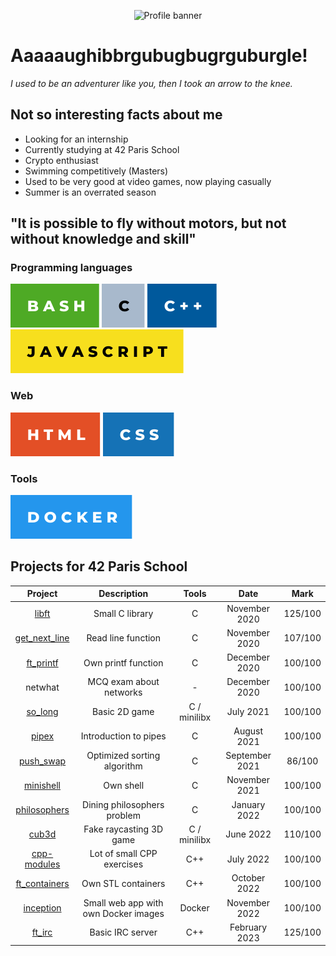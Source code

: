 <div align="center">

![Profile banner](https://i.imgur.com/YY1l5dl.png)

</div>

# Aaaaaughibbrgubugbugrguburgle!

*I used to be an adventurer like you, then I took an arrow to the knee.*

## Not so interesting facts about me

* Looking for an internship
* Currently studying at 42 Paris School
* Crypto enthusiast
* Swimming competitively (Masters)
* Used to be very good at video games, now playing casually
* Summer is an overrated season

## "It is possible to fly without motors, but not without knowledge and skill"

### Programming languages

![bash](img/bash.svg) ![c](img/c.svg) ![cpp](img/cpp.svg) ![javascript](img/javascript.svg)

### Web

![html](img/html.svg) ![css](img/css.svg)

### Tools

![docker](img/docker.svg)

## Projects for 42 Paris School

<div align="center">

|                        **Project**                       |            **Description**           |   **Tools**  |    **Date**    | **Mark** |
|:--------------------------------------------------------:|:------------------------------------:|:------------:|:--------------:|:--------:|
|         [libft](https://github.com/Naerhy/libft)         |            Small C library           |       C      |  November 2020 |  125/100 |
| [get_next_line](https://github.com/Naerhy/get_next_line) |          Read line function          |       C      |  November 2020 |  107/100 |
|     [ft_printf](https://github.com/Naerhy/ft_printf)     |          Own printf function         |       C      |  December 2020 |  100/100 |
|                          netwhat                         |        MCQ exam about networks       |       -      |  December 2020 |  100/100 |
|       [so_long](https://github.com/Naerhy/so_long)       |             Basic 2D game            | C / minilibx |    July 2021   |  100/100 |
|         [pipex](https://github.com/Naerhy/pipex)         |         Introduction to pipes        |       C      |   August 2021  |  100/100 |
|     [push_swap](https://github.com/Naerhy/push_swap)     |      Optimized sorting algorithm     |       C      | September 2021 |  86/100  |
|     [minishell](https://github.com/Naerhy/minishell)     |               Own shell              |       C      |  November 2021 |  100/100 |
|  [philosophers](https://github.com/Naerhy/philosophers)  |      Dining philosophers problem     |       C      |  January 2022  |  100/100 |
|         [cub3d](https://github.com/Naerhy/cub3d)         |        Fake raycasting 3D game       | C / minilibx |    June 2022   |  110/100 |
|   [cpp-modules](https://github.com/Naerhy/cpp-modules)   |      Lot of small CPP exercises      |      C++     |    July 2022   |  100/100 |
| [ft_containers](https://github.com/Naerhy/ft_containers) |          Own STL containers          |      C++     |  October 2022  |  100/100 |
|     [inception](https://github.com/Naerhy/inception)     | Small web app with own Docker images |    Docker    |  November 2022 |  100/100 |
|        [ft_irc](https://github.com/Naerhy/ft_irc)        |           Basic IRC server           |      C++     |  February 2023 |  125/100 |

</div>

